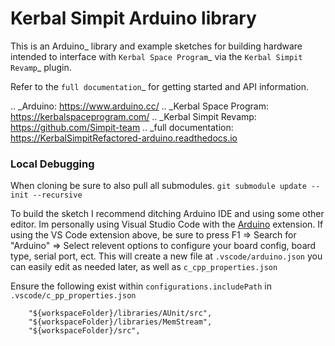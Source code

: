 Kerbal Simpit Arduino library
==============================

This is an Arduino_ library and example sketches for building hardware
intended to interface with `Kerbal Space Program`_ via the `Kerbal
Simpit Revamp`_ plugin.

Refer to the `full documentation`_ for getting started and API information.

.. _Arduino: https://www.arduino.cc/
.. _Kerbal Space Program: https://kerbalspaceprogram.com/
.. _Kerbal Simpit Revamp: https://github.com/Simpit-team
.. _full documentation: https://KerbalSimpitRefactored-arduino.readthedocs.io

### Local Debugging

When cloning be sure to also pull all submodules. `git submodule update --init --recursive`

To build the sketch I recommend ditching Arduino IDE and using some other editor. Im personally using Visual Studio Code with the [Arduino](https://marketplace.visualstudio.com/items?itemName=vsciot-vscode.vscode-arduino) extension.
If using the VS Code extension above, be sure to press F1 => Search for "Arduino" => Select relevent options to configure your board config, board type, serial port, ect.
This will create a new file at `.vscode/arduino.json` you can easily edit as needed later, as well as `c_cpp_properties.json`

Ensure the following exist within `configurations.includePath` in `.vscode/c_pp_properties.json`
```
    "${workspaceFolder}/libraries/AUnit/src",
    "${workspaceFolder}/libraries/MemStream",
    "${workspaceFolder}/src",
```
